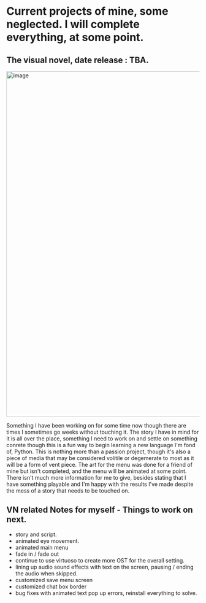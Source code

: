 # Current projects of mine, some neglected. I will complete everything, at some point.

## The visual novel, date release : TBA.

<img width="940" height="901" alt="image" src="https://github.com/user-attachments/assets/ebd8dfde-ccd0-461d-8829-10fb19d60138" />

Something I have been working on for some time now though there are times I sometimes go weeks without touching it. The story I have in mind for it is all over the place, something I need to work on and settle on something conrete though this is a fun way to begin learning a new language I'm fond of, Python. This is nothing more than a passion project, though it's also a piece of media that may be considered volitile or degemerate to most as it will be a form of vent piece. The art for the menu was done for a friend of mine but isn't completed, and the menu will be animated at some point. There isn't much more information for me to give, besides stating that I have something playable and I'm happy with the results I've made despite the mess of a story that needs to be touched on.

## VN related Notes for myself - Things to work on next.

- story and script.
- animated eye movement.
- animated main menu
- fade in / fade out
- continue to use virtuoso to create more OST for the overall setting.
- lining up audio sound effects with text on the screen, pausing / ending the audio when skipped.
- customized save menu screen
- customized chat box border
- bug fixes with animated text pop up errors, reinstall everything to solve.
